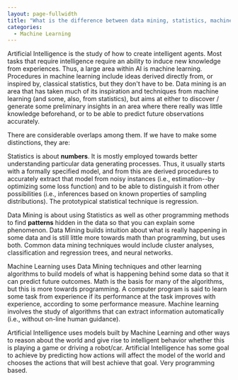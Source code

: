 ```yaml
---
layout: page-fullwidth
title: "What is the difference between data mining, statistics, machine learning and AI?"
categories:
  - Machine Learning
---
```


Artificial Intelligence is the study of how to create intelligent agents. Most tasks that require intelligence require an ability to induce new knowledge from experiences. Thus, a large area within AI is machine learning. Procedures in machine learning include ideas derived directly from, or inspired by, classical statistics, but they don't have to be. Data mining is an area that has taken much of its inspiration and techniques from machine learning (and some, also, from statistics), but aims at either to discover / generate some preliminary insights in an area where there really was little knowledge beforehand, or to be able to predict future observations accurately. 


There are considerable overlaps among them. If we have to make some distinctions, they are:


Statistics is about **numbers**. It is mostly employed towards better understanding particular data generating processes. Thus, it usually starts with a formally specified model, and from this are derived procedures to accurately extract that model from noisy instances (i.e., estimation--by optimizing some loss function) and to be able to distinguish it from other possibilities (i.e., inferences based on known properties of sampling distributions). The prototypical statistical technique is regression.


Data Mining is about using Statistics as well as other programming methods to find **patterns** hidden in the data so that you can explain some phenomenon. Data Mining builds intuition about what is really happening in some data and is still little more towards math than programming, but uses both. Common data mining techniques would include cluster analyses, classification and regression trees, and neural networks.


Machine Learning uses Data Mining techniques and other learning algorithms to build models of what is happening behind some data so that it can predict future outcomes. Math is the basis for many of the algorithms, but this is more towards programming. A computer program is said to learn some task from experience if its performance at the task improves with experience, according to some performance measure. Machine learning involves the study of algorithms that can extract information automatically (i.e., without on-line human guidance). 


Artificial Intelligence uses models built by Machine Learning and other ways to reason about the world and give rise to intelligent behavior whether this is playing a game or driving a robot/car. Artificial Intelligence has some goal to achieve by predicting how actions will affect the model of the world and chooses the actions that will best achieve that goal. Very programming based.

